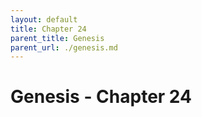 ```yaml
---
layout: default
title: Chapter 24
parent_title: Genesis
parent_url: ./genesis.md
---
```


# Genesis - Chapter 24
